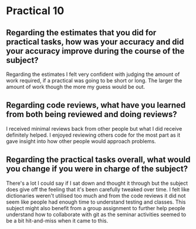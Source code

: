 # Practical 10

## Regarding the **estimates** that you did for practical tasks, how was your accuracy and did your accuracy improve during the course of the subject?
Regarding the estimates I felt very confident with judging the amount of work required, if a practical was going to be short or long. The larger the amount of work though the more my guess would be out.

## Regarding **code reviews**, what have you learned from both being reviewed and doing reviews?
I received minimal reviews back from other people but what I did receive definitely helped. I enjoyed reviewing others code for the most part as it gave insight into how other people would approach problems.

## Regarding the **practical tasks** overall, what would you change if you were in charge of the subject?
There's a lot I could say if I sat down and thought it through but the subject does give off the feeling that it's been carefully tweaked over time.
I felt like dictionaries weren't utilised too much and from the code reviews it did not seem like people had enough time to understand testing and classes.
This subject might also benefit from a group assignment to further help people understand how to collaborate with git as the seminar activities seemed to be a bit hit-and-miss when it came to this.